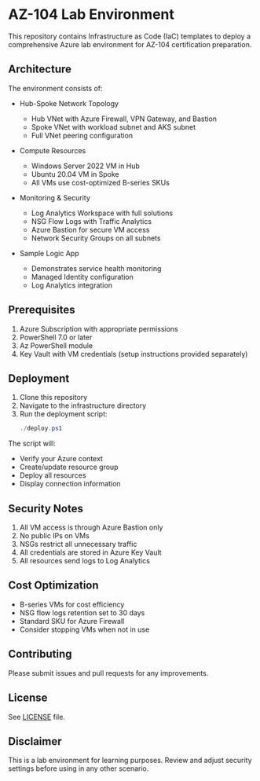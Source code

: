 # AZ-104 Lab Environment

This repository contains Infrastructure as Code (IaC) templates to deploy a comprehensive Azure lab environment for AZ-104 certification preparation.

## Architecture

The environment consists of:

- Hub-Spoke Network Topology
  - Hub VNet with Azure Firewall, VPN Gateway, and Bastion
  - Spoke VNet with workload subnet and AKS subnet
  - Full VNet peering configuration
  
- Compute Resources
  - Windows Server 2022 VM in Hub
  - Ubuntu 20.04 VM in Spoke
  - All VMs use cost-optimized B-series SKUs
  
- Monitoring & Security
  - Log Analytics Workspace with full solutions
  - NSG Flow Logs with Traffic Analytics
  - Azure Bastion for secure VM access
  - Network Security Groups on all subnets
  
- Sample Logic App
  - Demonstrates service health monitoring
  - Managed Identity configuration
  - Log Analytics integration

## Prerequisites

1. Azure Subscription with appropriate permissions
2. PowerShell 7.0 or later
3. Az PowerShell module
4. Key Vault with VM credentials (setup instructions provided separately)

## Deployment

1. Clone this repository
2. Navigate to the infrastructure directory
3. Run the deployment script:
   ```powershell
   ./deploy.ps1
   ```

The script will:
- Verify your Azure context
- Create/update resource group
- Deploy all resources
- Display connection information

## Security Notes

1. All VM access is through Azure Bastion only
2. No public IPs on VMs
3. NSGs restrict all unnecessary traffic
4. All credentials are stored in Azure Key Vault
5. All resources send logs to Log Analytics

## Cost Optimization

- B-series VMs for cost efficiency
- NSG flow logs retention set to 30 days
- Standard SKU for Azure Firewall
- Consider stopping VMs when not in use

## Contributing

Please submit issues and pull requests for any improvements.

## License

See [LICENSE](LICENSE) file.

## Disclaimer

This is a lab environment for learning purposes. Review and adjust security settings before using in any other scenario.
